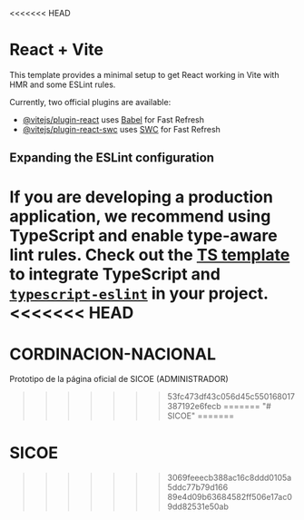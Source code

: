 <<<<<<< HEAD
# React + Vite

This template provides a minimal setup to get React working in Vite with HMR and some ESLint rules.

Currently, two official plugins are available:

- [@vitejs/plugin-react](https://github.com/vitejs/vite-plugin-react/blob/main/packages/plugin-react/README.md) uses [Babel](https://babeljs.io/) for Fast Refresh
- [@vitejs/plugin-react-swc](https://github.com/vitejs/vite-plugin-react-swc) uses [SWC](https://swc.rs/) for Fast Refresh

## Expanding the ESLint configuration

If you are developing a production application, we recommend using TypeScript and enable type-aware lint rules. Check out the [TS template](https://github.com/vitejs/vite/tree/main/packages/create-vite/template-react-ts) to integrate TypeScript and [`typescript-eslint`](https://typescript-eslint.io) in your project.
<<<<<<< HEAD
=======
# CORDINACION-NACIONAL
Prototipo de la página oficial de SICOE (ADMINISTRADOR)
>>>>>>> 53fc473df43c056d45c550168017387192e6fecb
=======
"# SICOE" 
=======
# SICOE
>>>>>>> 3069feeecb388ac16c8ddd0105a5ddc77b79d166
>>>>>>> 89e4d09b63684582ff506e17ac09dd82531e50ab
